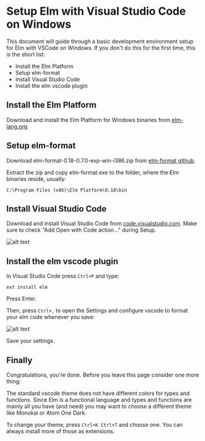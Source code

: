 # Setup Elm with Visual Studio Code on Windows

This document will guide through a basic development environment setup for Elm with VSCode on Windows.
If you don't do this for the first time, this is the short list:

* Install the Elm Platform
* Setup elm-format
* Install Visual Studio Code
* Install the elm vscode plugin

## Install the Elm Platform

Download and install the Elm Platform for Windows binaries from [elm-lang.org](https://guide.elm-lang.org/install.html).

## Setup elm-format

Download elm-format-0.18-0.7.0-exp-win-i386.zip from [elm-format github](https://github.com/avh4/elm-format/releases/tag/0.7.0-exp).

Extract the zip and copy elm-format.exe to the folder, where the Elm binaries reside, usually:

```C:\Program Files (x86)\Elm Platform\0.18\bin```

## Install Visual Studio Code

Download and install Visual Studio Code from [code.visualstudio.com](https://code.visualstudio.com/download).
Make sure to check "Add Open with Code action..." during Setup.

![alt text](/img/VSCodeInstall.png "Open with Code action")

## Install the elm vscode plugin

In Visual Studio Code press ```Ctrl+P``` and type:

```ext install elm```

Press Enter.

Then, press ```Ctrl+,``` to open the Settings and configure vscode to format your elm code whenever you save:

![alt text](/img/VSCodeFormat.png "Format on save")

Save your settings.

## Finally

Congratulations, you're done. Before you leave this page consider one more thing:

The standard vscode theme does not have different colors for types and functions. Since Elm is a functional language and types and functions are mainly all you have (and need) you may want to choose a different theme like Monokai or Atom One Dark.

To change your theme, press ```Ctrl+K Ctrl+T``` and choose one. You can always install more of those as extensions.
